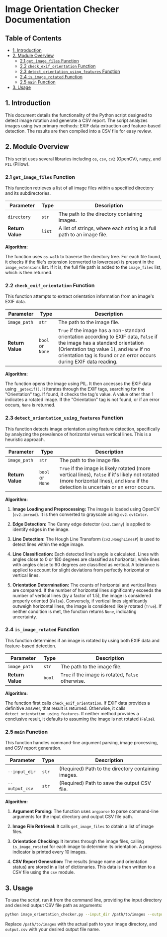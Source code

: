 # Image Orientation Checker Documentation

## Table of Contents

* [1. Introduction](#1-introduction)
* [2. Module Overview](#2-module-overview)
    * [2.1 `get_image_files` Function](#21-get_image_files-function)
    * [2.2 `check_exif_orientation` Function](#22-check_exif_orientation-function)
    * [2.3 `detect_orientation_using_features` Function](#23-detect_orientation_using_features-function)
    * [2.4 `is_image_rotated` Function](#24-is_image_rotated-function)
    * [2.5 `main` Function](#25-main-function)
* [3. Usage](#3-usage)


## 1. Introduction

This document details the functionality of the Python script designed to detect image rotation and generate a CSV report.  The script analyzes images using two primary methods: EXIF data extraction and feature-based detection.  The results are then compiled into a CSV file for easy review.


## 2. Module Overview

This script uses several libraries including `os`, `csv`, `cv2` (OpenCV), `numpy`, and `PIL` (Pillow).

### 2.1 `get_image_files` Function

This function retrieves a list of all image files within a specified directory and its subdirectories.

| Parameter | Type | Description |
|---|---|---|
| `directory` | `str` | The path to the directory containing images. |
| **Return Value** | `list` | A list of strings, where each string is a full path to an image file. |

**Algorithm:**

The function uses `os.walk` to traverse the directory tree. For each file found, it checks if the file's extension (converted to lowercase) is present in the `image_extensions` list. If it is, the full file path is added to the `image_files` list, which is then returned.


### 2.2 `check_exif_orientation` Function

This function attempts to extract orientation information from an image's EXIF data.

| Parameter | Type | Description |
|---|---|---|
| `image_path` | `str` | The path to the image file. |
| **Return Value** | `bool` or `None` |  `True` if the image has a non-standard orientation according to EXIF data, `False` if the image has a standard orientation (Orientation tag value 1), and `None` if no orientation tag is found or an error occurs during EXIF data reading. |


**Algorithm:**

The function opens the image using PIL. It then accesses the EXIF data using `_getexif()`. It iterates through the EXIF tags, searching for the "Orientation" tag. If found, it checks the tag's value. A value other than 1 indicates a rotated image. If the "Orientation" tag is not found, or if an error occurs, `None` is returned.


### 2.3 `detect_orientation_using_features` Function

This function detects image orientation using feature detection, specifically by analyzing the prevalence of horizontal versus vertical lines.  This is a heuristic approach.

| Parameter | Type | Description |
|---|---|---|
| `image_path` | `str` | The path to the image file. |
| **Return Value** | `bool` or `None` | `True` if the image is likely rotated (more vertical lines), `False` if it's likely not rotated (more horizontal lines), and `None` if the detection is uncertain or an error occurs. |

**Algorithm:**

1. **Image Loading and Preprocessing:** The image is loaded using OpenCV (`cv2.imread`). It is then converted to grayscale using `cv2.cvtColor`.

2. **Edge Detection:** The Canny edge detector (`cv2.Canny`) is applied to identify edges in the image.

3. **Line Detection:** The Hough Line Transform (`cv2.HoughLinesP`) is used to detect lines within the edge image.

4. **Line Classification:** Each detected line's angle is calculated. Lines with angles close to 0 or 180 degrees are classified as horizontal, while lines with angles close to 90 degrees are classified as vertical. A tolerance is applied to account for slight deviations from perfectly horizontal or vertical lines.

5. **Orientation Determination:** The counts of horizontal and vertical lines are compared. If the number of horizontal lines significantly exceeds the number of vertical lines (by a factor of 1.5), the image is considered properly oriented (`False`). Conversely, if vertical lines significantly outweigh horizontal lines, the image is considered likely rotated (`True`). If neither condition is met, the function returns `None`, indicating uncertainty.



### 2.4 `is_image_rotated` Function

This function determines if an image is rotated by using both EXIF data and feature-based detection.

| Parameter | Type | Description |
|---|---|---|
| `image_path` | `str` | The path to the image file. |
| **Return Value** | `bool` | `True` if the image is rotated, `False` otherwise. |

**Algorithm:**

The function first calls `check_exif_orientation`. If EXIF data provides a definitive answer, that result is returned. Otherwise, it calls `detect_orientation_using_features`. If neither method provides a conclusive result, it defaults to assuming the image is not rotated (`False`).


### 2.5 `main` Function

This function handles command-line argument parsing, image processing, and CSV report generation.

| Parameter | Type | Description |
|---|---|---|
| `--input_dir` | `str` |  (Required) Path to the directory containing images. |
| `--output_csv` | `str` | (Required) Path to save the output CSV file. |

**Algorithm:**

1. **Argument Parsing:** The function uses `argparse` to parse command-line arguments for the input directory and output CSV file path.

2. **Image File Retrieval:** It calls `get_image_files` to obtain a list of image files.

3. **Orientation Checking:** It iterates through the image files, calling `is_image_rotated` for each image to determine its orientation.  A progress indicator is printed every 10 images.

4. **CSV Report Generation:** The results (image name and orientation status) are stored in a list of dictionaries. This data is then written to a CSV file using the `csv` module.


## 3. Usage

To use the script, run it from the command line, providing the input directory and desired output CSV file path as arguments:

```bash
python image_orientation_checker.py --input_dir /path/to/images --output_csv output.csv
```

Replace `/path/to/images` with the actual path to your image directory, and `output.csv` with your desired output file name.
